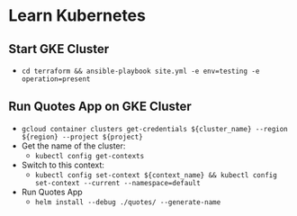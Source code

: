 # Learn Kubernetes

## Start GKE Cluster
- `cd terraform && ansible-playbook site.yml -e env=testing -e operation=present`

## Run Quotes App on GKE Cluster
- `gcloud container clusters get-credentials ${cluster_name} --region ${region} --project ${project}`
- Get the name of the cluster:
    - `kubectl config get-contexts`
- Switch to this context:
    - `kubectl config set-context ${context_name} && kubectl config set-context --current --namespace=default`
- Run Quotes App
    - `helm install --debug ./quotes/ --generate-name`